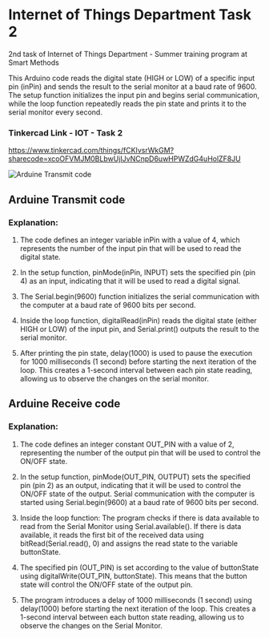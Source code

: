 # Internet of Things Department Task 2
2nd task of Internet of Things Department - Summer training program at Smart Methods

This Arduino code reads the digital state (HIGH or LOW) of a specific input pin (inPin) and sends the result to the serial monitor at a baud rate of 9600. The setup function initializes the input pin and begins serial communication, while the loop function repeatedly reads the pin state and prints it to the serial monitor every second.

### Tinkercad Link - IOT - Task 2
https://www.tinkercad.com/things/fCKIvsrWkGM?sharecode=xcoOFVMJM0BLbwUjIJvNCnpD6uwHPWZdG4uHolZF8JU

![‏‏Arduine Transmit code ](https://github.com/H16Bw/Internet-of-Things-Department-Task-2/assets/139852537/82e543af-307d-42d0-9efc-b74e572511b5)

## Arduine Transmit code 

### Explanation:

1. The code defines an integer variable inPin with a value of 4, which represents the number of the input pin that will be used to read the digital state.

2. In the setup function, pinMode(inPin, INPUT) sets the specified pin (pin 4) as an input, indicating that it will be used to read a digital signal.

3. The Serial.begin(9600) function initializes the serial communication with the computer at a baud rate of 9600 bits per second.

4. Inside the loop function, digitalRead(inPin) reads the digital state (either HIGH or LOW) of the input pin, and Serial.print() outputs the result to the serial monitor.

5. After printing the pin state, delay(1000) is used to pause the execution for 1000 milliseconds (1 second) before starting the next iteration of the loop. This creates a 1-second interval between each pin state reading, allowing us to observe the changes on the serial monitor.

## Arduine Receive code 

### Explanation:

1. The code defines an integer constant OUT_PIN with a value of 2, representing the number of the output pin that will be used to control the ON/OFF state.

2. In the setup function, pinMode(OUT_PIN, OUTPUT) sets the specified pin (pin 2) as an output, indicating that it will be used to control the ON/OFF state of the output.
Serial communication with the computer is started using Serial.begin(9600) at a baud rate of 9600 bits per second.

3. Inside the loop function: The program checks if there is data available to read from the Serial Monitor using Serial.available(). If there is data available, it reads the first bit of the received data using bitRead(Serial.read(), 0) and assigns the read state to the variable buttonState.

4. The specified pin (OUT_PIN) is set according to the value of buttonState using digitalWrite(OUT_PIN, buttonState). This means that the button state will control the ON/OFF state of the output pin.

5. The program introduces a delay of 1000 milliseconds (1 second) using delay(1000) before starting the next iteration of the loop. This creates a 1-second interval between each button state reading, allowing us to observe the changes on the Serial Monitor.
